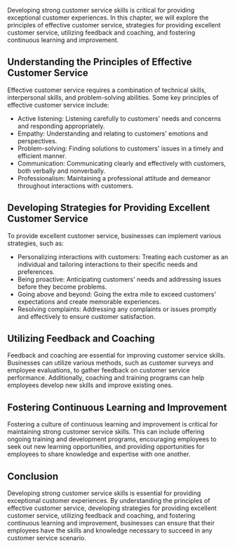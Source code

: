 
Developing strong customer service skills is critical for providing exceptional customer experiences. In this chapter, we will explore the principles of effective customer service, strategies for providing excellent customer service, utilizing feedback and coaching, and fostering continuous learning and improvement.

Understanding the Principles of Effective Customer Service
----------------------------------------------------------

Effective customer service requires a combination of technical skills, interpersonal skills, and problem-solving abilities. Some key principles of effective customer service include:

* Active listening: Listening carefully to customers' needs and concerns and responding appropriately.
* Empathy: Understanding and relating to customers' emotions and perspectives.
* Problem-solving: Finding solutions to customers' issues in a timely and efficient manner.
* Communication: Communicating clearly and effectively with customers, both verbally and nonverbally.
* Professionalism: Maintaining a professional attitude and demeanor throughout interactions with customers.

Developing Strategies for Providing Excellent Customer Service
--------------------------------------------------------------

To provide excellent customer service, businesses can implement various strategies, such as:

* Personalizing interactions with customers: Treating each customer as an individual and tailoring interactions to their specific needs and preferences.
* Being proactive: Anticipating customers' needs and addressing issues before they become problems.
* Going above and beyond: Going the extra mile to exceed customers' expectations and create memorable experiences.
* Resolving complaints: Addressing any complaints or issues promptly and effectively to ensure customer satisfaction.

Utilizing Feedback and Coaching
-------------------------------

Feedback and coaching are essential for improving customer service skills. Businesses can utilize various methods, such as customer surveys and employee evaluations, to gather feedback on customer service performance. Additionally, coaching and training programs can help employees develop new skills and improve existing ones.

Fostering Continuous Learning and Improvement
---------------------------------------------

Fostering a culture of continuous learning and improvement is critical for maintaining strong customer service skills. This can include offering ongoing training and development programs, encouraging employees to seek out new learning opportunities, and providing opportunities for employees to share knowledge and expertise with one another.

Conclusion
----------

Developing strong customer service skills is essential for providing exceptional customer experiences. By understanding the principles of effective customer service, developing strategies for providing excellent customer service, utilizing feedback and coaching, and fostering continuous learning and improvement, businesses can ensure that their employees have the skills and knowledge necessary to succeed in any customer service scenario.
